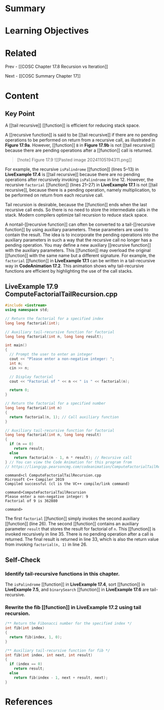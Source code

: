 # Summary

# Learning Objectives

# Related
Prev - [[COSC Chapter 17.8 Recursion vs Iteration]]

Next - [[COSC Summary Chapter 17]]
# Content
## Key Point

A [[tail recursive]] [[function]] is efficient for reducing stack space.

A [[recursive function]] is said to be [[tail recursive]] if there are no pending operations to be performed on return from a recursive call, as illustrated in **Figure 17.9a**. However, [[function]] `B` in **Figure 17.9b** is not [[tail recursive]] because there are pending operations after a [[function]] call is returned.

>[!note] Figure 17.9
>![[Pasted image 20241105194311.png]]

For example, the recursive `isPalindrome` [[function]] (lines 5–13) in **LiveExample 17.4** is [[tail recursive]] because there are no pending operations after recursively invoking `isPalindrome` in line 12. However, the recursive `factorial` [[function]] (lines 21–27) in **LiveExample 17.1** is not [[tail recursive]], because there is a pending operation, namely multiplication, to be performed on return from each recursive call.

Tail recursion is desirable, because the [[function]] ends when the last recursive call ends. So there is no need to store the intermediate calls in the stack. Modern compilers optimize tail recursion to reduce stack space.

A nontail-[[recursive function]] can often be converted to a tail-[[recursive function]] by using auxiliary parameters. These parameters are used to contain the result. The idea is to incorporate the pending operations into the auxiliary parameters in such a way that the recursive call no longer has a pending operation. You may define a new auxiliary [[recursive function]] with the auxiliary parameters. This [[function]] may overload the original [[function]] with the same name but a different signature. For example, the `factorial` [[function]] in **LiveExample 17.1** can be written in a tail-recursive way in **CodeAnimation 17.2**. This animation shows why tail-recursive functions are efficient by highlighting the use of the call stacks.

## **LiveExample 17.9 ComputeFactorialTailRecursion.cpp**
```cpp
#include <iostream>
using namespace std;

// Return the factorial for a specified index
long long factorial(int);

// Auxiliary tail-recursive function for factorial
long long factorial(int n, long long result);

int main()
{
  // Prompt the user to enter an integer
  cout << "Please enter a non-negative integer: ";
  int n;
  cin >> n;

  // Display factorial
  cout << "Factorial of " << n << " is " << factorial(n);

  return 0;
}

// Return the factorial for a specified number 
long long factorial(int n) 
{
  return factorial(n, 1); // Call auxiliary function
}

// Auxiliary tail-recursive function for factorial
long long factorial(int n, long long result) 
{
  if (n == 0) 
    return result;
  else
    return factorial(n - 1, n * result); // Recursive call
} // You can view the Code Animation for this program from
// https://liangcpp.pearsoncmg.com/codeanimation/ComputeFactorialTailRecursion.html
```
```
command>cl ComputeFactorialTailRecursion.cpp
Microsoft C++ Compiler 2019 
Compiled successful (cl is the VC++ compile/link command)

command>ComputeFactorialTailRecursion 
Please enter a non-negative integer: 9
Factorial of 9 is 362880

command>
```

The first `factorial` [[function]] simply invokes the second auxiliary [[function]] (line 26). The second [[function]] contains an auxiliary parameter `result` that stores the result for factorial of `n`. This [[function]] is invoked recursively in line 35. There is no pending operation after a call is returned. The final result is returned in line 33, which is also the return value from invoking `factorial(n, 1)` in line 26.
## Self-Check
### Identify tail-recursive functions in this chapter.
The `isPalindrome` [[function]] in __LiveExample 17.4__, sort [[function]] in __LiveExample 7.5__, and `binarySearch` [[function]] in __LiveExample 17.6__ are tail-recursive.
### Rewrite the fib [[function]] in __LiveExample 17.2__ using tail recursion.
```cpp
/** Return the Fibonacci number for the specified index */
int fib(int index) 
{
  return fib(index, 1, 0);
}

/** Auxiliary tail-recursive function for fib */
int fib(int index, int next, int result)
{
  if (index == 0) 
    return result;
  else
    return fib(index - 1, next + result, next);
}
```
# References
